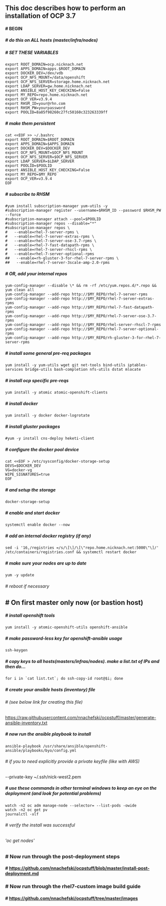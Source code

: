 ## This doc describes how to perform an installation of OCP 3.7
#### # BEGIN
##### # do this on ALL hosts (master/infra/nodes)
##### # SET THESE VARIABLES ###
```
export ROOT_DOMAIN=ocp.nicknach.net
export APPS_DOMAIN=apps.$ROOT_DOMAIN 
export DOCKER_DEV=/dev/vdb
export OCP_NFS_MOUNT=/data/openshift
export OCP_NFS_SERVER=storage.home.nicknach.net
export LDAP_SERVER=gw.home.nicknach.net
export ANSIBLE_HOST_KEY_CHECKING=False
export MY_REPO=repo.home.nicknach.net
export OCP_VER=v3.9.4
export RHSM_ID=your@rhn.com
export RHSM_PW=yourpassword
export POOLID=8a85f98260c27fc50160c323263339ff
```
##### # make them persistent 
```
cat <<EOF >> ~/.bashrc
export ROOT_DOMAIN=$ROOT_DOMAIN
export APPS_DOMAIN=$APPS_DOMAIN
export DOCKER_DEV=$DOCKER_DEV
export OCP_NFS_MOUNT=$OCP_NFS_MOUNT
export OCP_NFS_SERVER=$OCP_NFS_SERVER
export LDAP_SERVER=$LDAP_SERVER
export POOLID=$POOLID
export ANSIBLE_HOST_KEY_CHECKING=False
export MY_REPO=$MY_REPO
export OCP_VER=v3.9.4
EOF
```
##### # subscribe to RHSM
```
#yum install subscription-manager yum-utils -y
#subscription-manager register --username=$RHSM_ID --password $RHSM_PW --force
#subscription-manager attach --pool=$POOLID
#subscription-manager repos --disable="*"
#subscription-manager repos \
#   --enable=rhel-7-server-rpms \
#   --enable=rhel-7-server-extras-rpms \
#   --enable=rhel-7-server-ose-3.7-rpms \
#   --enable=rhel-7-fast-datapath-rpms \
#   --enable=rhel-7-server-rhscl-rpms \
#   --enable=rhel-7-server-optional-rpms 
##   --enable=rh-gluster-3-for-rhel-7-server-rpms \ 
##   --enable=rhel-7-server-3scale-amp-2.0-rpms
```
##### # OR, add your internal repos
```
yum-config-manager --disable \* && rm -rf /etc/yum.repos.d/*.repo && yum clean all
yum-config-manager --add-repo http://$MY_REPO/rhel-7-server-rpms
yum-config-manager --add-repo http://$MY_REPO/rhel-7-server-extras-rpms
yum-config-manager --add-repo http://$MY_REPO/rhel-7-fast-datapath-rpms
yum-config-manager --add-repo http://$MY_REPO/rhel-7-server-ose-3.7-rpms
yum-config-manager --add-repo http://$MY_REPO/rhel-server-rhscl-7-rpms
yum-config-manager --add-repo http://$MY_REPO/rhel-7-server-optional-rpms 
yum-config-manager --add-repo http://$MY_REPO/rh-gluster-3-for-rhel-7-server-rpms
```
##### # install some general pre-req packages
``` 
yum install -y yum-utils wget git net-tools bind-utils iptables-services bridge-utils bash-completion nfs-utils dstat mlocate
```
##### # install ocp specific pre-reqs
```
yum install -y atomic atomic-openshift-clients
```
##### # install docker
```
yum install -y docker docker-logrotate
```
##### # install gluster packages
```
#yum -y install cns-deploy heketi-client
```
##### # configure the docker pool device
```
cat <<EOF > /etc/sysconfig/docker-storage-setup
DEVS=$DOCKER_DEV
VG=docker-vg
WIPE_SIGNATURES=true
EOF
```
##### # and setup the storage
```
docker-storage-setup
```
##### # enable and start docker
```
systemctl enable docker --now
```
##### # add an internal docker registry (if any)
```
sed -i '16,/registries =/s/\[\]/\[\"repo.home.nicknach.net:5000\"\]/' /etc/containers/registries.conf && systemctl restart docker
```
##### # make sure your nodes are up to date
```
yum -y update
```
###### # reboot if necessary 
## #  On first master only now (or bastion host)
##### # install openshift tools
```
yum install -y atomic-openshift-utils openshift-ansible 
```
##### #  make password-less key for openshift-ansible usage
```
ssh-keygen
```
##### # copy keys to all hosts(masters/infras/nodes).  make a list.txt of IPs and then do...
```
for i in `cat list.txt`; do ssh-copy-id root@$i; done
```
##### # create your ansible hosts (inventory) file 
###### # (see below link for creating this file)
https://raw.githubusercontent.com/nnachefski/ocpstuff/master/generate-ansible-inventory.txt
##### # now run the ansible playbook to install
```
ansible-playbook /usr/share/ansible/openshift-ansible/playbooks/byo/config.yml
```
###### #  if you to need explicitly provide a private keyfile (like with AWS)
--private-key ~/.ssh/nick-west2.pem

##### # use these commands in other terminal windows to keep an eye on the deployment (and look for potential problems)
```
watch -n2 oc adm manage-node --selector= --list-pods -owide
watch -n2 oc get pv
journalctl -xlf
```
###### # verify the install was successful
###### 'oc get nodes'

### # Now run through the post-deployment steps
#### # https://github.com/nnachefski/ocpstuff/blob/master/install-post-deployment.md

### # Now run through the rhel7-custom image build guide
#### # https://github.com/nnachefski/ocpstuff/tree/master/images

